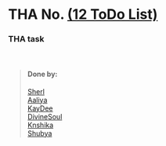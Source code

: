 # THA No.  [(12 ToDo List)](https://docs.google.com/document/d/1KaoMU4eYmH6h014n53M81H9ebwp8fX7biur5b4ybURE/edit)

### THA task

<br>

> #### Done by:
>[Sherl](https://github.com/aayushi221/Devsnest-Frontend/tree/main/day-12)  <br>
>[Aaliya](https://github.com/Aaliya7516/DevsNest/tree/main/Web%20Development/Day-012-JS9-LocalStorage_%26_SyncAsync) <br>
>[KayDee](https://github.com/kaydee0502/devsnest-frontend/tree/master/Tha12) <br>
>[DivineSoul](https://github.com/CodeBlooded-RahulMaurya/Devsnest-WebDev/tree/main/Day-12-ToDo-List) <br>
>[Knshika](https://github.com/knshika/Devsnest-frontend/tree/main/Day%2012%20To%20do%20list)<br>
>[Shubya](https://github.com/suresh26601/devsnest_THAs/tree/master/THA_Day_12_todo)<br>

